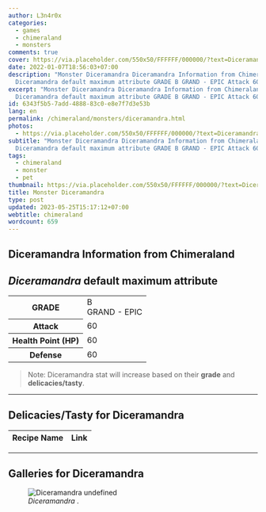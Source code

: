 ```yaml
---
author: L3n4r0x
categories:
  - games
  - chimeraland
  - monsters
comments: true
cover: https://via.placeholder.com/550x50/FFFFFF/000000/?text=Diceramandra
date: 2022-01-07T18:56:03+07:00
description: "Monster Diceramandra Diceramandra Information from Chimeraland
  Diceramandra default maximum attribute GRADE B GRAND - EPIC Attack 60 "
excerpt: "Monster Diceramandra Diceramandra Information from Chimeraland
  Diceramandra default maximum attribute GRADE B GRAND - EPIC Attack 60 "
id: 6343f5b5-7add-4888-83c0-e8e7f7d3e53b
lang: en
permalink: /chimeraland/monsters/diceramandra.html
photos:
  - https://via.placeholder.com/550x50/FFFFFF/000000/?text=Diceramandra
subtitle: "Monster Diceramandra Diceramandra Information from Chimeraland
  Diceramandra default maximum attribute GRADE B GRAND - EPIC Attack 60 "
tags:
  - chimeraland
  - monster
  - pet
thumbnail: https://via.placeholder.com/550x50/FFFFFF/000000/?text=Diceramandra
title: Monster Diceramandra
type: post
updated: 2023-05-25T15:17:12+07:00
webtitle: chimeraland
wordcount: 659
---
```


<link
  rel="stylesheet"
  href="https://rawcdn.githack.com/dimaslanjaka/Web-Manajemen/870a349/css/bootstrap-5-3-0-alpha3-wrapper.css"
/>
<section id="bootstrap-wrapper">
  <div data-bs-theme="dark">
    <h2>Diceramandra Information from Chimeraland</h2>
    <h2 id="attribute"><i>Diceramandra</i> default maximum attribute</h2>
    <div class="row">
      <div class="col mb-2">
        <div class="card">
          <div class="card-body">
            <table>
              <tr>
                <th>GRADE</th>
                <td>B <br /><span class="text-purple">GRAND - EPIC</span></td>
              </tr>
              <tr>
                <th>Attack</th>
                <td>60</td>
              </tr>
              <tr>
                <th>Health Point (HP)</th>
                <td>60</td>
              </tr>
              <tr>
                <th>Defense</th>
                <td>60</td>
              </tr>
            </table>
          </div>
        </div>
      </div>
    </div>
    <blockquote class="bd-callout bd-callout-warning">
      Note: Diceramandra stat will increase based on their <b>grade</b> and
      <b>delicacies/tasty</b>.
    </blockquote>
    <hr />
    <h2 id="delicacies">Delicacies/Tasty for Diceramandra</h2>
    <div class="card">
      <div class="card-body">
        <div class="table-responsive">
          <table class="table table-striped">
            <thead>
              <tr>
                <th>Recipe Name</th>
                <th>Link</th>
              </tr>
            </thead>
            <tbody></tbody>
          </table>
        </div>
      </div>
    </div>
    <hr />
    <div id="gallery">
      <h2>Galleries for Diceramandra</h2>
      <div class="row">
        <div class="col-lg-6 col-12">
          <figure>
            <img
              src="https://www.webmanajemen.com/undefined"
              alt="Diceramandra undefined"
            />
            <figcaption style="word-wrap: break-word">
              <i>Diceramandra</i> .
            </figcaption>
          </figure>
        </div>
      </div>
    </div>
  </div>
</section>